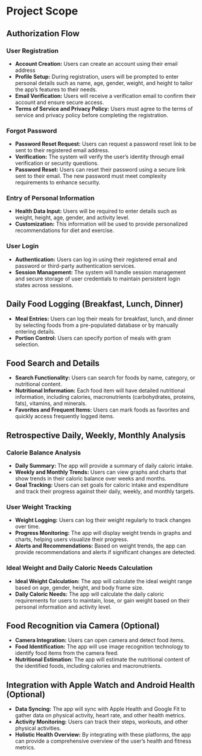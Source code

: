 # Project Scope

## Authorization Flow

### User Registration

- **Account Creation:** Users can create an account using their email address
- **Profile Setup:** During registration, users will be prompted to enter personal details such as name, age, gender, weight, and height to tailor the app’s features to their needs.
- **Email Verification:** Users will receive a verification email to confirm their account and ensure secure access.
- **Terms of Service and Privacy Policy:** Users must agree to the terms of service and privacy policy before completing the registration.

### Forgot Password

- **Password Reset Request:** Users can request a password reset link to be sent to their registered email address.
- **Verification:** The system will verify the user’s identity through email verification or security questions.
- **Password Reset:** Users can reset their password using a secure link sent to their email. The new password must meet complexity requirements to enhance security.

### Entry of Personal Information

- **Health Data Input:** Users will be required to enter details such as weight, height, age, gender, and activity level.
- **Customization:** This information will be used to provide personalized recommendations for diet and exercise.

### User Login

- **Authentication:** Users can log in using their registered email and password or third-party authentication services.
- **Session Management:** The system will handle session management and secure storage of user credentials to maintain persistent login states across sessions.

## Daily Food Logging (Breakfast, Lunch, Dinner)

- **Meal Entries:** Users can log their meals for breakfast, lunch, and dinner by selecting foods from a pre-populated database or by manually entering details.
- **Portion Control:** Users can specify portion of meals with gram selection.

## Food Search and Details

- **Search Functionality:** Users can search for foods by name, category, or nutritional content.
- **Nutritional Information:** Each food item will have detailed nutritional information, including calories, macronutrients (carbohydrates, proteins, fats), vitamins, and minerals.
- **Favorites and Frequent Items:** Users can mark foods as favorites and quickly access frequently logged items.

## Retrospective Daily, Weekly, Monthly Analysis

### Calorie Balance Analysis

- **Daily Summary:** The app will provide a summary of daily caloric intake.
- **Weekly and Monthly Trends:** Users can view graphs and charts that show trends in their caloric balance over weeks and months.
- **Goal Tracking:** Users can set goals for caloric intake and expenditure and track their progress against their daily, weekly, and monthly targets.

### User Weight Tracking

- **Weight Logging:** Users can log their weight regularly to track changes over time.
- **Progress Monitoring:** The app will display weight trends in graphs and charts, helping users visualize their progress.
- **Alerts and Recommendations:** Based on weight trends, the app can provide recommendations and alerts if significant changes are detected.

### Ideal Weight and Daily Caloric Needs Calculation

- **Ideal Weight Calculation:** The app will calculate the ideal weight range based on age, gender, height, and body frame size.
- **Daily Caloric Needs:** The app will calculate the daily caloric requirements for users to maintain, lose, or gain weight based on their personal information and activity level.

## Food Recognition via Camera (Optional)

- **Camera Integration:** Users can open camera and detect food items.
- **Food Identification:** The app will use image recognition technology to identify food items from the camera feed.
- **Nutritional Estimation:** The app will estimate the nutritional content of the identified foods, including calories and macronutrients.

## Integration with Apple Watch and Android Health (Optional)

- **Data Syncing:** The app will sync with Apple Health and Google Fit to gather data on physical activity, heart rate, and other health metrics.
- **Activity Monitoring:** Users can track their steps, workouts, and other physical activities.
- **Holistic Health Overview:** By integrating with these platforms, the app can provide a comprehensive overview of the user’s health and fitness metrics.